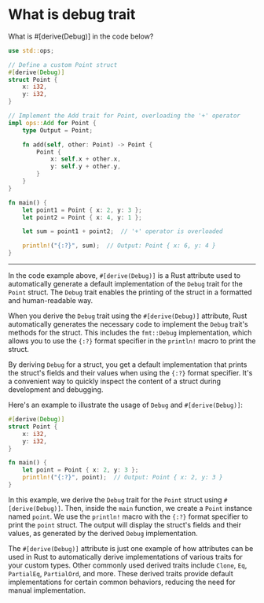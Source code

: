 # What is debug trait

What is #[derive(Debug)] in the code below?

```rust
use std::ops;

// Define a custom Point struct
#[derive(Debug)]
struct Point {
    x: i32,
    y: i32,
}

// Implement the Add trait for Point, overloading the '+' operator
impl ops::Add for Point {
    type Output = Point;

    fn add(self, other: Point) -> Point {
        Point {
            x: self.x + other.x,
            y: self.y + other.y,
        }
    }
}

fn main() {
    let point1 = Point { x: 2, y: 3 };
    let point2 = Point { x: 4, y: 1 };

    let sum = point1 + point2;  // '+' operator is overloaded

    println!("{:?}", sum);  // Output: Point { x: 6, y: 4 }
}
```
___


In the code example above, `#[derive(Debug)]` is a Rust attribute used to automatically generate a default implementation of the `Debug` trait for the `Point` struct. The `Debug` trait enables the printing of the struct in a formatted and human-readable way.

When you derive the `Debug` trait using the `#[derive(Debug)]` attribute, Rust automatically generates the necessary code to implement the `Debug` trait's methods for the struct. This includes the `fmt::Debug` implementation, which allows you to use the `{:?}` format specifier in the `println!` macro to print the struct.

By deriving `Debug` for a struct, you get a default implementation that prints the struct's fields and their values when using the `{:?}` format specifier. It's a convenient way to quickly inspect the content of a struct during development and debugging.

Here's an example to illustrate the usage of `Debug` and `#[derive(Debug)]`:

```rust
#[derive(Debug)]
struct Point {
    x: i32,
    y: i32,
}

fn main() {
    let point = Point { x: 2, y: 3 };
    println!("{:?}", point);  // Output: Point { x: 2, y: 3 }
}
```

In this example, we derive the `Debug` trait for the `Point` struct using `#[derive(Debug)]`. Then, inside the `main` function, we create a `Point` instance named `point`. We use the `println!` macro with the `{:?}` format specifier to print the `point` struct. The output will display the struct's fields and their values, as generated by the derived `Debug` implementation.

The `#[derive(Debug)]` attribute is just one example of how attributes can be used in Rust to automatically derive implementations of various traits for your custom types. Other commonly used derived traits include `Clone`, `Eq`, `PartialEq`, `PartialOrd`, and more. These derived traits provide default implementations for certain common behaviors, reducing the need for manual implementation.